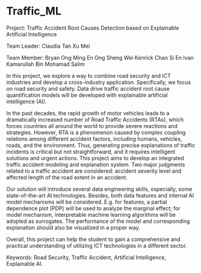 # Traffic_ML

Project: Traffic Accident Root Causes Detection based on Explainable Artificial Intelligence

Team Leader: 
Claudia Tan Xu Mei

Team Member: 
Bryan Ong Ming En
Ong Sheng Wei Kenrick
Chan Si En Ivan
Kamarullah Bin Mohamad Salim


In this project, we explore a way to combine road security and ICT industries and develop a cross-industry application. Specifically, we focus on road security and safety. Data drive traffic accident root cause quantification models will be developed with explainable artificial intelligence (AI).

In the past decades, the rapid growth of motor vehicles leads to a dramatically increased number of Road Traffic Accidents (RTAs), which forces countries all around the world to provide severe reactions and strategies. However, RTA is a phenomenon caused by complex coupling relations among different accident factors, including humans, vehicles, roads, and the environment. Thus, generating precise explanations of traffic incidents is critical but not straightforward, and it requires intelligent solutions and urgent actions. This project aims to develop an integrated traffic accident modeling and explanation system. Two major judgments related to a traffic accident are considered: accident severity level and affected length of the road extent in an accident.

Our solution will introduce several data engineering skills, especially, some state-of-the-art AI technologies. Besides, both data features and internal AI model mechanisms will be considered. E.g. for features, a partial dependence plot (PDP) will be used to analyze the marginal effect; for model mechanism, interpretable machine learning algorithms will be adopted as surrogates. The performance of the model and corresponding explanation should also be visualized in a proper way.

Overall, this project can help the student to gain a comprehensive and practical understanding of utilizing ICT technologies in a different sector.

Keywords: Road Security, Traffic Accident, Artificial Intelligence, Explainable AI.
